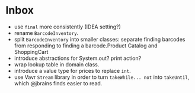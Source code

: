 # Inbox

- use `final` more consistently (IDEA setting?) 
- rename `BarcodeInventory`.
- split `BarcodeInventory` into smaller classes: separate finding barcodes from responding to finding a barcode.Product Catalog and ShoppingCart
- introduce abstractions for System.out? print action?
- wrap lookup table in domain class.
- introduce a value type for prices to replace `int`.
- use Vavr `Stream` library in order to turn `takeWhile... not` into `takeUntil`, which @jbrains finds easier to read.

